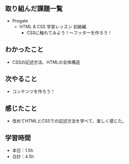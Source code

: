 ## 取り組んだ課題一覧
- Progate
  - HTML & CSS 学習レッスン 初級編
    - CSSに触れてみよう！〜フッターを作ろう！
## わかったこと
- CSSの記述方法、HTMLの全体構造
## 次やること
- コンテンツを作ろう！
## 感じたこと
- 改めてHTMLとCSSでの記述方法を学べて、楽しく感じた。
## 学習時間
- 本日：1.5h
- 合計：4.5h
